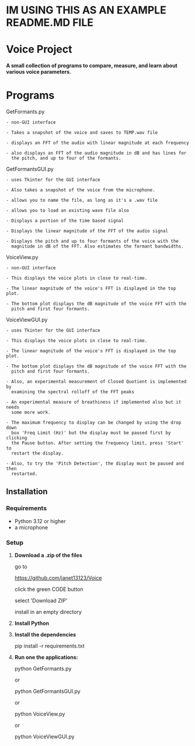 #  IM USING THIS AS AN EXAMPLE README.MD FILE

# Voice Project

**A small collection of programs to compare, measure, and  learn about various voice parameters.**

# Programs #

GetFormants.py

    - non-GUI interface

    - Takes a snapshot of the voice and saves to TEMP.wav file

    - displays an FFT of the audio with linear magnitude at each frequency

    - also displays an FFT of the audio magnitude in dB and has lines for 
      the pitch, and up to four of the formants.

GetFormantsGUI.py

    - uses Tkinter for the GUI interface

    - Also takes a snapshot of the voice from the microphone.

    - allows you to name the file, as long as it's a .wav file

    - allows you to load an existing wave file also

    - Displays a portion of the time based signal

    - Displays the linear magnitude of the FFT of the audio signal

    - Displays the pitch and up to four formants of the voice with the
      magnitude in dB of the FFT. Also estimates the formant bandwidths.

VoiceView.py

    - non-GUI interface

    - This displays the voice plots in close to real-time.

    - The linear magnitude of the voice's FFT is displayed in the top plot.

    - The bottom plot displays the dB magnitude of the voice FFT with the
      pitch and first four formants.

VoiceViewGUI.py

    - uses Tkinter for the GUI interface

    - This displays the voice plots in close to real-time.

    - The linear magnitude of the voice's FFT is displayed in the top plot.

    - The bottom plot displays the dB magnitude of the voice FFT with the
      pitch and first four formants.

    - Also, an experimental measurement of Closed Quotient is implemented by 
      examining the spectral rolloff of the FFT peaks

    - An experimental measure of breathiness if implemented also but it needs
      some more work.

    - The maximum frequency to display can be changed by using the drop down
      box 'Freq Limit (Hz)' but the display must be paused first by clicking
      the Pause button. After setting the frequency limit, press 'Start' to 
      restart the display.

    - Also, to try the 'Pitch Detection', the display must be paused and then
      restarted.
    
## Installation

### Requirements
- Python 3.12 or higher
- a microphone

### Setup

1. **Download a .zip of the files**

    go to
 
    https://github.com/janet13123/Voice
    
    click the green CODE button 
    
    select 'Download ZIP'
    
    install in an empty directory

2. **Install Python**

3. **Install the dependencies**

    pip install -r requirements.txt

3. **Run one the applications:**

    python GetFormants.py
 
    or
 
    python GetFormantsGUI.py
 
    or
 
    python VoiceView.py
 
    or
 
    python VoiceViewGUI.py
